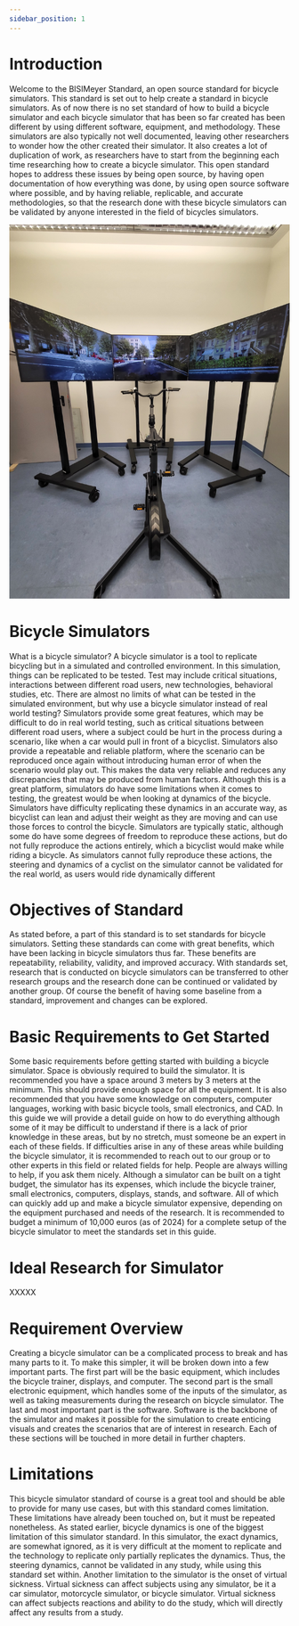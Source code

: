 ```yaml
---
sidebar_position: 1
---
```


# Introduction

Welcome to the BISIMeyer Standard, an open source standard for bicycle simulators. This standard is set out to help create a standard in bicycle simulators. As of now there is no set standard of how to build a bicycle simulator and each bicycle simulator that has been so far created has been different by using different software, equipment, and methodology. These simulators are also typically not well documented, leaving other researchers to wonder how the other created their simulator. It also creates a lot of duplication of work, as researchers have to start from the beginning each time researching how to create a bicycle simulator. This open standard hopes to address these issues by being open source, by having open documentation of how everything was done, by using open source software where possible, and by having reliable, replicable, and accurate methodologies, so that the research done with these bicycle simulators can be validated by anyone interested in the field of bicycles simulators.

![Bikesim](./bikesim.jpg)

# Bicycle Simulators

What is a bicycle simulator? A bicycle simulator is a tool to replicate bicycling but in a simulated and controlled environment. In this simulation, things can be replicated to be tested. Test may include critical situations, interactions between different road users, new technologies, behavioral studies, etc. There are almost no limits of what can be tested in the simulated environment, but why use a bicycle simulator instead of real world testing? Simulators provide some great features, which may be difficult to do in real world testing, such as critical situations between different road users, where a subject could be hurt in the process during a scenario, like when a car would pull in front of a bicyclist. Simulators also provide a repeatable and reliable platform, where the scenario can be reproduced once again without introducing human error of when the scenario would play out. This makes the data very reliable and reduces any discrepancies that may be produced from human factors. Although this is a great platform, simulators do have some limitations when it comes to testing, the greatest would be when looking at dynamics of the bicycle. Simulators have difficulty replicating these dynamics in an accurate way, as bicyclist can lean and adjust their weight as they are moving and can use those forces to control the bicycle. Simulators are typically static, although some do have some degrees of freedom to reproduce these actions, but do not fully reproduce the actions entirely, which a bicyclist would make while riding a bicycle. As simulators cannot fully reproduce these actions, the steering and dynamics of a cyclist on the simulator cannot be validated for the real world, as users would ride dynamically different

# Objectives of Standard

As stated before, a part of this standard is to set standards for bicycle simulators. Setting these standards can come with great benefits, which have been lacking in bicycle simulators thus far. These benefits are repeatability, reliability, validity, and improved accuracy. With standards set, research that is conducted on bicycle simulators can be transferred to other research groups and the research done can be continued or validated by another group. Of course the benefit of having some baseline from a standard, improvement and changes can be explored.

# Basic Requirements to Get Started

Some basic requirements before getting started with building a bicycle simulator. Space is obviously required to build the simulator. It is recommended you have a space around 3 meters by 3 meters at the minimum. This should provide enough space for all the equipment. It is also recommended that you have some knowledge on computers, computer languages, working with basic bicycle tools, small electronics, and CAD. In this guide we will provide a detail guide on how to do everything although some of it may be difficult to understand if there is a lack of prior knowledge in these areas, but by no stretch, must someone be an expert in each of these fields. If difficulties arise in any of these areas while building the bicycle simulator, it is recommended to reach out to our group or to other experts in this field or related fields for help. People are always willing to help, if you ask them nicely. Although a simulator can be built on a tight budget, the simulator has its expenses, which include the bicycle trainer, small electronics, computers, displays, stands, and software. All of which can quickly add up and make a bicycle simulator expensive, depending on the equipment purchased and needs of the research. It is recommended to budget a minimum of 10,000 euros (as of 2024) for a complete setup of the bicycle simulator to meet the standards set in this guide.

# Ideal Research for Simulator

XXXXX

# Requirement Overview

Creating a bicycle simulator can be a complicated process to break and has many parts to it. To make this simpler, it will be broken down into a few important parts. The first part will be the basic equipment, which includes the bicycle trainer, displays, and computer. The second part is the small electronic equipment, which handles some of the inputs of the simulator, as well as taking measurements during the research on bicycle simulator. The last and most important part is the software. Software is the backbone of the simulator and makes it possible for the simulation to create enticing visuals and creates the scenarios that are of interest in research. Each of these sections will be touched in more detail in further chapters.

# Limitations 

This bicycle simulator standard of course is a great tool and should be able to provide for many use cases, but with this standard comes limitation. These limitations have already been touched on, but it must be repeated nonetheless. As stated earlier, bicycle dynamics is one of the biggest limitation of this simulator standard. In this simulator, the exact dynamics, are somewhat ignored, as it is very difficult at the moment to replicate and the technology to replicate only partially replicates the dynamics. Thus, the steering dynamics, cannot be validated in any study, while using this standard set within. Another limitation to the simulator is the onset of virtual sickness. Virtual sickness can affect subjects using any simulator, be it a car simulator, motorcycle simulator, or bicycle simulator. Virtual sickness can affect subjects reactions and ability to do the study, which will directly affect any results from a study.
